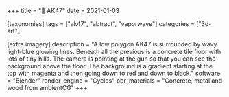 +++
title = "🔫 AK47"
date = 2021-01-03

[taxonomies]
tags = ["ak47", "abtract", "vaporwave"]
categories = ["3d-art"]

[extra.imagery]
description = "A low polygon AK47 is surrounded by wavy light-blue glowing lines. Beneath all the previous is a concrete tile floor with lots of tiny hills. The camera is pointing at the gun so that you can see the background above the floor. The background is a gradient starting at the top with magenta and then going down to red and down to black."
software = "Blender"
render_engine = "Cycles"
pbr_materials = "Concrete, metal and wood from ambientCG"
+++
